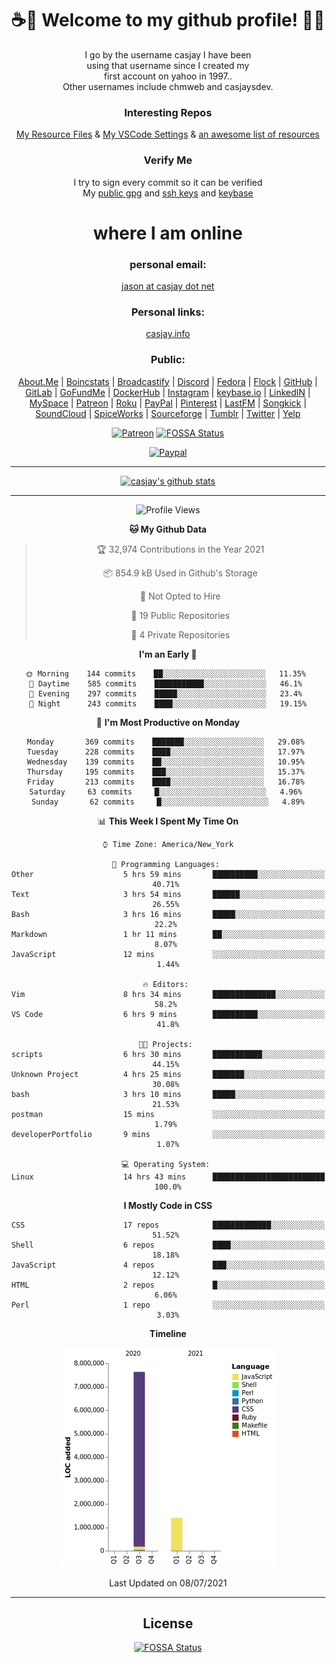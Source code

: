 <div align="center">  
  
# <strong> ☕👋 Welcome to my github profile! 👋🚀 </strong>  
  
I go by the username casjay I have been  
using that username since I created my  
first account on yahoo in 1997..  
Other usernames include chmweb and casjaysdev.  
  
### <strong> Interesting Repos </strong>  
[My Resource Files](https://github.com/casjay/resources) & 
[My VSCode Settings](https://github.com/casjay/vs-code) & 
[an awesome list of resources](https://github.com/casjay/awesome)
  
### <strong> Verify Me </strong>
I try to sign every commit so it can be verified  
My [public gpg](https://github.com/casjay/public/raw/master/jason.asc) and 
[ssh keys](https://github.com/casjay/public/raw/master/ssh_id.pub) and 
[keybase](https://keybase.io/casjay)  
  
# <strong> where I am online </strong>  
  
### <strong> personal email: </strong>  
[jason at casjay dot net](mailto:jason@casjay.net)  

### <strong> Personal links: </strong>  
[casjay.info](http://casjay.info)  
  
### <strong> Public: </strong>  
[About.Me](https://about.me/casjay) | 
[Boincstats](https://boincstats.com/en/page/profile/user/34665/) | 
[Broadcastify](http://www.radioreference.com/apps/user/?uid=184850) | 
[Discord](https://discord.gg/z2wS84v) | 
[Fedora](https://copr.fedorainfracloud.org/coprs/casjay) | 
[Flock](http://casjay.flock.com) | 
[GitHub](http://github.com/casjay) | 
[GitLab](http://gitlab.com/casjay) | 
[GoFundMe](https://www.gofundme.com/casjay) | 
[DockerHub](https://hub.docker.com/r/casjay/) | 
[Instagram](https://www.instagram.com/casjay/) | 
[keybase.io](http://keybase.io/casjay) | 
[LinkedIN](http://linkedin.com/in/casjay) | 
[MySpace](https://myspace.com/casjay) | 
[Patreon](https://www.patreon.com/casjay) | 
[Roku](https://my.roku.com/add/casjaysdev) | 
[PayPal](https://paypal.me/casjaysdev) | 
[Pinterest](https://www.pinterest.com/casjaysdev) | 
[LastFM](https://www.last.fm/user/Casjay) | 
[Songkick](https://www.songkick.com/users/casjay) | 
[SoundCloud](https://soundcloud.com/casjay) | 
[SpiceWorks](https://community.spiceworks.com/people/casjay) | 
[Sourceforge](https://sourceforge.net/u/chmweb/profile/) | 
[Tumblr](https://casjay.tumblr.com) | 
[Twitter](https://twitter.com/casjay) | 
[Yelp](https://www.yelp.com/user_details?userid=vSxaZZdqte5WhkOlsPqReQ)  
  
[![Patreon](https://img.shields.io/badge/patreon-donate-orange.svg)](https://www.patreon.com/casjay) [![FOSSA Status](https://app.fossa.com/api/projects/git%2Bgithub.com%2Fcasjay%2Fcasjay.svg?type=shield)](https://app.fossa.com/projects/git%2Bgithub.com%2Fcasjay%2Fcasjay?ref=badge_shield)

[![Paypal](https://img.shields.io/badge/Donate-PayPal-green.svg)](https://www.paypal.me/casjaysdev)  
  
---
[![casjay's github stats](https://gh-readme-stats.casjay.now.sh/api/?theme=dracula&username=casjay&show_icons=true)](https://github.com/casjay)  
  
---
<!--START_SECTION:waka-->
![Profile Views](http://img.shields.io/badge/Profile%20Views-3-blue)

**🐱 My Github Data** 

> 🏆 32,974 Contributions in the Year 2021
 > 
> 📦 854.9 kB Used in Github's Storage 
 > 
> 🚫 Not Opted to Hire
 > 
> 📜 19 Public Repositories 
 > 
> 🔑 4 Private Repositories  
 > 
**I'm an Early 🐤** 

```text
🌞 Morning    144 commits    ██░░░░░░░░░░░░░░░░░░░░░░░   11.35% 
🌆 Daytime    585 commits    ███████████░░░░░░░░░░░░░░   46.1% 
🌃 Evening    297 commits    █████░░░░░░░░░░░░░░░░░░░░   23.4% 
🌙 Night      243 commits    ████░░░░░░░░░░░░░░░░░░░░░   19.15%

```
📅 **I'm Most Productive on Monday** 

```text
Monday       369 commits    ███████░░░░░░░░░░░░░░░░░░   29.08% 
Tuesday      228 commits    ████░░░░░░░░░░░░░░░░░░░░░   17.97% 
Wednesday    139 commits    ██░░░░░░░░░░░░░░░░░░░░░░░   10.95% 
Thursday     195 commits    ███░░░░░░░░░░░░░░░░░░░░░░   15.37% 
Friday       213 commits    ████░░░░░░░░░░░░░░░░░░░░░   16.78% 
Saturday     63 commits     █░░░░░░░░░░░░░░░░░░░░░░░░   4.96% 
Sunday       62 commits     █░░░░░░░░░░░░░░░░░░░░░░░░   4.89%

```


📊 **This Week I Spent My Time On** 

```text
⌚︎ Time Zone: America/New_York

💬 Programming Languages: 
Other                    5 hrs 59 mins       ██████████░░░░░░░░░░░░░░░   40.71% 
Text                     3 hrs 54 mins       ██████░░░░░░░░░░░░░░░░░░░   26.55% 
Bash                     3 hrs 16 mins       █████░░░░░░░░░░░░░░░░░░░░   22.2% 
Markdown                 1 hr 11 mins        ██░░░░░░░░░░░░░░░░░░░░░░░   8.07% 
JavaScript               12 mins             ░░░░░░░░░░░░░░░░░░░░░░░░░   1.44%

🔥 Editors: 
Vim                      8 hrs 34 mins       ██████████████░░░░░░░░░░░   58.2% 
VS Code                  6 hrs 9 mins        ██████████░░░░░░░░░░░░░░░   41.8%

🐱‍💻 Projects: 
scripts                  6 hrs 30 mins       ███████████░░░░░░░░░░░░░░   44.15% 
Unknown Project          4 hrs 25 mins       ███████░░░░░░░░░░░░░░░░░░   30.08% 
bash                     3 hrs 10 mins       █████░░░░░░░░░░░░░░░░░░░░   21.53% 
postman                  15 mins             ░░░░░░░░░░░░░░░░░░░░░░░░░   1.79% 
developerPortfolio       9 mins              ░░░░░░░░░░░░░░░░░░░░░░░░░   1.07%

💻 Operating System: 
Linux                    14 hrs 43 mins      █████████████████████████   100.0%

```

**I Mostly Code in CSS** 

```text
CSS                      17 repos            █████████████░░░░░░░░░░░░   51.52% 
Shell                    6 repos             ████░░░░░░░░░░░░░░░░░░░░░   18.18% 
JavaScript               4 repos             ███░░░░░░░░░░░░░░░░░░░░░░   12.12% 
HTML                     2 repos             █░░░░░░░░░░░░░░░░░░░░░░░░   6.06% 
Perl                     1 repo              ░░░░░░░░░░░░░░░░░░░░░░░░░   3.03%

```


**Timeline**

![Chart not found](https://raw.githubusercontent.com/casjay/casjay/master/charts/bar_graph.png) 


 Last Updated on 08/07/2021
<!--END_SECTION:waka-->
  
---

## License
[![FOSSA Status](https://app.fossa.com/api/projects/git%2Bgithub.com%2Fcasjay%2Fcasjay.svg?type=large)](https://app.fossa.com/projects/git%2Bgithub.com%2Fcasjay%2Fcasjay?ref=badge_large)

</div>  
